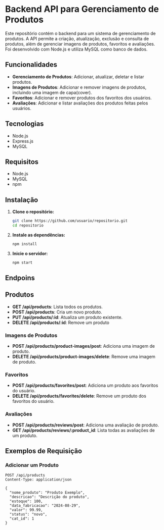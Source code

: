 # Backend API para Gerenciamento de Produtos

Este repositório contém o backend para um sistema de gerenciamento de produtos. A API permite a criação, atualização, exclusão e consulta de produtos, além de gerenciar imagens de produtos, favoritos e avaliações. Foi desenvolvido com Node.js e utiliza MySQL como banco de dados.

## Funcionalidades

- **Gerenciamento de Produtos**: Adicionar, atualizar, deletar e listar produtos.
- **Imagens de Produtos**: Adicionar e remover imagens de produtos, incluindo uma imagem de capa(cover).
- **Favoritos**: Adicionar e remover produtos dos favoritos dos usuários.
- **Avaliações**: Adicionar e listar avaliações dos produtos feitas pelos usuários.

## Tecnologias

- Node.js
- Express.js
- MySQL

## Requisitos

- Node.js
- MySQL
- npm 

## Instalação

1. **Clone o repositório:**

    ```bash
    git clone https://github.com/usuario/repositorio.git
    cd repositorio
    ```

2. **Instale as dependências:**

    ```bash
    npm install
    ```
3. **Inicie o servidor:**
   ```bash
   npm start
   ```
## Endpoins

## Produtos 
- **GET /api/products**: Lista todos os produtos.
- **POST /api/products**: Cria um novo produto.
- **PUT /api/products/:id**: Atualiza um produto existente.
- **DELETE /api/products/:id**: Remove um produto


### Imagens de Produtos

- **POST /api/products/product-images/post**: Adiciona uma imagem de produto.
- **DELETE /api/products/product-images/delete**: Remove uma imagem de produto.

### Favoritos

- **POST /api/products/favorites/post**: Adiciona um produto aos favoritos do usuário.
- **DELETE /api/products/favorites/delete**: Remove um produto dos favoritos do usuário.

### Avaliações

- **POST /api/products/reviews/post**: Adiciona uma avaliação de produto.
- **GET /api/products/reviews/:product_id**: Lista todas as avaliações de um produto.

## Exemplos de Requisição

### Adicionar um Produto

```http
POST /api/products
Content-Type: application/json

{
  "nome_produto": "Produto Exemplo",
  "descricao": "Descrição do produto",
  "estoque": 100,
  "data_fabricacao": "2024-08-29",
  "valor": 99.99,
  "status": "novo",
  "cat_id": 1
}
